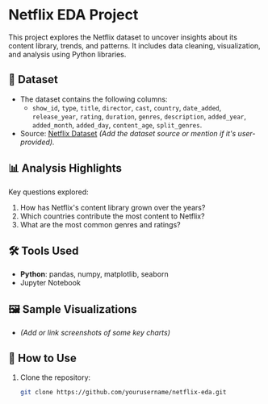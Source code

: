 # Netflix EDA Project

This project explores the Netflix dataset to uncover insights about its content library, trends, and patterns. It includes data cleaning, visualization, and analysis using Python libraries.

## 📂 Dataset
- The dataset contains the following columns:
  - `show_id`, `type`, `title`, `director`, `cast`, `country`, `date_added`, `release_year`, `rating`, `duration`, `genres`, `description`, `added_year`, `added_month`, `added_day`, `content_age`, `split_genres`.
- Source: [Netflix Dataset](#) *(Add the dataset source or mention if it's user-provided).*

## 📊 Analysis Highlights
Key questions explored:
1. How has Netflix's content library grown over the years?
2. Which countries contribute the most content to Netflix?
3. What are the most common genres and ratings?

## 🛠️ Tools Used
- **Python**: pandas, numpy, matplotlib, seaborn
- Jupyter Notebook

## 🖼️ Sample Visualizations
- *(Add or link screenshots of some key charts)*

## 🚀 How to Use
1. Clone the repository:
   ```bash
   git clone https://github.com/yourusername/netflix-eda.git
